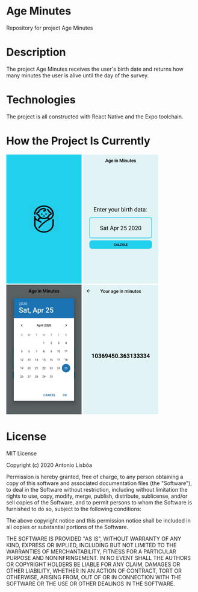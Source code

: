 # Age Minutes 
Repository for project Age Minutes

# Description
The project Age Minutes receives the user's birth date and returns how many minutes the user is alive until the day of the survey. 

# Technologies
The project is all constructed with React Native and the Expo toolchain.

# How the Project Is Currently
<p float='left'>
  <img src='project-prints/load-page.png' width='200'/>
  <img src='project-prints/page-main.png' width='200'/>
  <img src='project-prints/select-date.jpeg' width='200'/>
  <img src='project-prints/page-outMinutes.png' width='200'/>
</p>

# License
MIT License

Copyright (c) 2020 Antonio Lisbôa

Permission is hereby granted, free of charge, to any person obtaining a copy
of this software and associated documentation files (the "Software"), to deal
in the Software without restriction, including without limitation the rights
to use, copy, modify, merge, publish, distribute, sublicense, and/or sell
copies of the Software, and to permit persons to whom the Software is
furnished to do so, subject to the following conditions:

The above copyright notice and this permission notice shall be included in all
copies or substantial portions of the Software.

THE SOFTWARE IS PROVIDED "AS IS", WITHOUT WARRANTY OF ANY KIND, EXPRESS OR
IMPLIED, INCLUDING BUT NOT LIMITED TO THE WARRANTIES OF MERCHANTABILITY,
FITNESS FOR A PARTICULAR PURPOSE AND NONINFRINGEMENT. IN NO EVENT SHALL THE
AUTHORS OR COPYRIGHT HOLDERS BE LIABLE FOR ANY CLAIM, DAMAGES OR OTHER
LIABILITY, WHETHER IN AN ACTION OF CONTRACT, TORT OR OTHERWISE, ARISING FROM,
OUT OF OR IN CONNECTION WITH THE SOFTWARE OR THE USE OR OTHER DEALINGS IN THE
SOFTWARE.